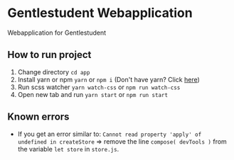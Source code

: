 # Gentlestudent Webapplication
Webapplication for Gentlestudent

## How to run project
1. Change directory `cd app`
1. Install yarn or npm `yarn` or `npm i` (Don't have yarn? Click [here](https://yarnpkg.com/en/docs/install))
1. Run scss watcher `yarn watch-css` or `npm run watch-css`
1. Open new tab and run `yarn start` or `npm run start`

## Known errors
- If you get an error similar to: `Cannot read property 'apply' of undefined in createStore` => remove the line `compose( devTools )` from the variable `let store` in `store.js`.
